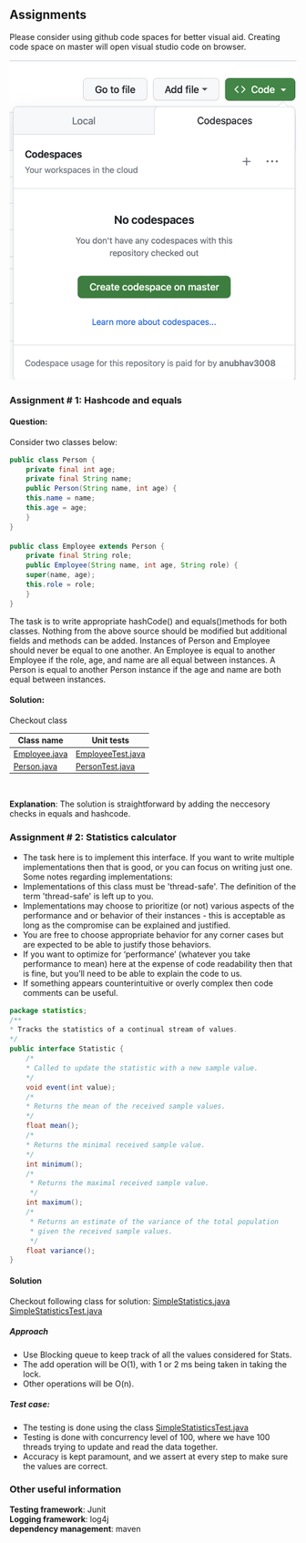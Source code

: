 ## Assignments
Please consider using github code spaces for better visual aid. 
Creating code space on master will open visual studio code on browser.

<img src="code_space.png"  width="600px">

### Assignment # 1:  Hashcode and equals
#### Question: 
Consider two classes below: 
```java
public class Person {
    private final int age;
    private final String name;
    public Person(String name, int age) {
    this.name = name;
    this.age = age;
    }
}

public class Employee extends Person {
    private final String role;
    public Employee(String name, int age, String role) {
    super(name, age);
    this.role = role;
    }
}
```
The task is to write appropriate hashCode() and equals()methods for both classes.
Nothing from the above source should be modified but additional fields and methods can be
added. Instances of Person and Employee should never be equal to one another. An
Employee is equal to another Employee if the role, age, and name are all equal between
instances. A Person is equal to another Person instance if the age and name are both equal
between instances.

#### Solution: 
Checkout class

| Class name                                            | Unit tests                                                    | 
|-------------------------------------------------------|---------------------------------------------------------------|
| [Employee.java](src/main/java/problem1/Employee.java) | [EmployeeTest.java](src/test/java/problem1/EmployeeTest.java) | 
| [Person.java](src/main/java/problem1/Person.java)     | [PersonTest.java](src/test/java/problem1/PersonTest.java)     | 

<br>

**Explanation**:
The solution is straightforward by adding the neccesory checks in equals and hashcode. 


### Assignment # 2:  Statistics calculator
- The task here is to implement this interface. If you want to write  multiple implementations then that is good, or you can focus on writing just one. Some notes regarding implementations:
- Implementations of this class must be 'thread-safe'. The definition of the term 'thread-safe' is left up to you.
- Implementations may choose to prioritize (or not) various aspects of the performance and or behavior of their instances - this is acceptable as long as the compromise can be explained and justified.
- You are free to choose appropriate behavior for any corner cases but are expected to be able to justify those behaviors.
- If you want to optimize for ‘performance’ (whatever you take performance to mean) here at the expense of code readability then that is fine, but you’ll need to be able to explain the code to us.
- If something appears counterintuitive or overly complex then code comments can be useful.

```java
package statistics;
/**
* Tracks the statistics of a continual stream of values.
*/
public interface Statistic {
    /*
    * Called to update the statistic with a new sample value.
    */
    void event(int value);
    /*
    * Returns the mean of the received sample values.
    */
    float mean();
    /*
    * Returns the minimal received sample value.
    */
    int minimum();
    /*
     * Returns the maximal received sample value.
     */
    int maximum();
    /*
     * Returns an estimate of the variance of the total population
     * given the received sample values.
     */
    float variance();
}
```
#### Solution 
Checkout following class for solution: 
[SimpleStatistics.java](src/main/java/problem2/SimpleStatistics.java)
[SimpleStatisticsTest.java](src/test/java/problem2/SimpleStatisticsTest.java)

##### Approach
- Use Blocking queue to keep track of all the values considered for Stats. 
- The add operation will be O(1), with 1 or 2 ms being taken in taking the lock. 
- Other operations will be O(n).  

##### Test case:
- The testing is done using the class [SimpleStatisticsTest.java](src/test/java/problem2/SimpleStatisticsTest.java)
- Testing is done with concurrency level of 100, where we have 100 threads trying to update and read the data together.  
- Accuracy is kept paramount, and we assert at every step to make sure the values are correct.  

### Other useful information
**Testing framework**:  Junit  <br>
**Logging framework**:  log4j <br>
**dependency management**:  maven

